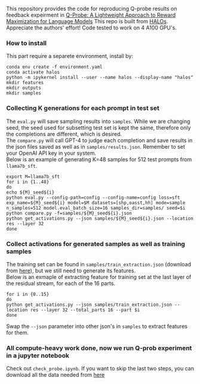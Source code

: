 This repository provides the code for reproducing Q-probe results on feedback expeirment in [Q-Probe: A Lightweight Approach to Reward Maximization for Language Models](https://www.bing.com/)
This repo is built from [HALOs](https://github.com/ContextualAI/HALOs). Appreciate the authors' effort! Code tested to work on 4 A100 GPU's.

### How to install

This part require a separete environment, install by:
```
conda env create -f environment.yaml
conda activate halos
python -m ipykernel install --user --name halos --display-name "halos"
mkdir features
mkdir outputs
mkdir samples
```

### Collecting K generations for each prompt in test set

The `eval.py` will save sampling results into `samples`. While we are changing seed, the seed used for subsetting test set is kept the same, therefore only the completions are different, which is desired.  
The `compare.py` will call GPT-4 to judge each completion and save results in the json files saved as well as in `samples/results.json`. Remember to set your OpenAI API key in your system.  
Below is an example of generating K=48 samples for 512 test prompts from `llama7b_sft`.
```
export M=llama7b_sft
for i in {1..48}
do
echo ${M}_seed${i}
python eval.py --config-path=config --config-name=config loss=sft exp_name=${M}_seed${i} model=$M datasets=[shp,oasst,hh] mode=sample n_samples=512 model.eval_batch_size=16 samples_dir=samples/ seed=$i
python compare.py -f=samples/${M}_seed${i}.json
python get_activations.py --json samples/${M}_seed${i}.json --location res --layer 32
done
```

### Collect activations for generated samples as well as training samples

The training set can be found in `samples/train_extraction.json` (download from [here](https://drive.google.com/file/d/1zw9mZrphoCHDYjKHd13tujP578VCMmvQ/view?usp=sharing)), but we still need to generate its features.  
Below is an exmaple of extracting feature for training set at the last layer of the residual stream, for each of the 16 parts. 
```
for i in {0..15}
do
python get_activations.py --json samples/train_extraction.json --location res --layer 32 --total_parts 16 --part $i
done
```
Swap the `--json` parameter into other json's in `samples` to extract features for them. 

### All compute-heavy work done, now we run Q-prob experiment in a jupyter notebook

Check out `check_probe.ipynb`. If you want to skip the last two steps, you can download all the data needed from [here](https://drive.google.com/drive/folders/1hTMPrqyFDpQpL2VhALB2oCOzYvYtVskk?usp=sharing)
